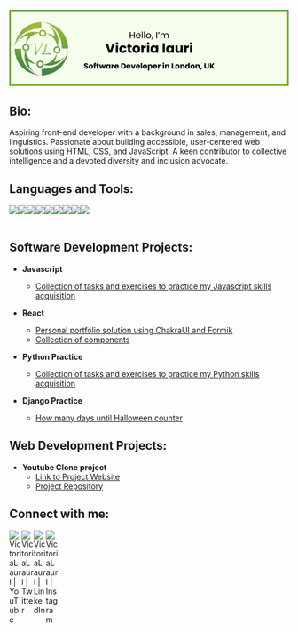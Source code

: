 ![Header](./vl_github_banner_b.jpg)

<h2>Bio:</h2>

Aspiring front-end developer with a background in sales, management, and linguistics. Passionate about building accessible, user-centered web solutions using HTML, CSS, and JavaScript. A keen contributor to collective intelligence and a devoted diversity and inclusion advocate.

<h2>Languages and Tools:</h2>
<img align="left" height="50px" src="https://cdn.jsdelivr.net/gh/devicons/devicon@latest/icons/html5/html5-original-wordmark.svg" /> 
<img align="left" height="50px" src="https://cdn.jsdelivr.net/gh/devicons/devicon@latest/icons/css3/css3-original-wordmark.svg" />
<img align="left" height="50px" src="https://cdn.jsdelivr.net/gh/devicons/devicon@latest/icons/javascript/javascript-original.svg" />
<img align="left" height="50px" src="https://cdn.jsdelivr.net/gh/devicons/devicon@latest/icons/typescript/typescript-original.svg" />
<img align="left" height="50px" src="https://cdn.jsdelivr.net/gh/devicons/devicon@latest/icons/react/react-original.svg" />
<img align="left" height="50px" src="https://cdn.jsdelivr.net/gh/devicons/devicon@latest/icons/python/python-original.svg" />
<img align="left" height="50px" src="https://cdn.jsdelivr.net/gh/devicons/devicon@latest/icons/django/django-plain.svg" />
<img align="left" height="50px" src="https://cdn.jsdelivr.net/gh/devicons/devicon@latest/icons/sqlite/sqlite-original.svg" />
<img align="left" height="50px"src="https://cdn.jsdelivr.net/gh/devicons/devicon@latest/icons/git/git-original.svg" />

<br />
<br />

<h2>Software Development Projects:</h2>

- <b>Javascript</b>
  - [Collection of tasks and exercises to practice my Javascript skills acquisition](https://github.com/VictoriaLauri/Python-Practice)
    
- <b>React</b>
  - [Personal portfolio solution using ChakraUI and Formik](https://github.com/VictoriaLauri/Python-Practice)
  - [Collection of components](https://github.com/VictoriaLauri/Python-Practice)

- <b>Python Practice</b>
  - [Collection of tasks and exercises to practice my Python skills acquisition](https://github.com/VictoriaLauri/Python-Practice)
 
- <b>Django Practice</b>
  - [How many days until Halloween counter](https://github.com/VictoriaLauri/calendar_count_220424)

<h2>Web Development Projects:</h2>

- <b>Youtube Clone project </b>
  - [Link to Project Website](https://victorialauri.github.io/Youtube-Clone/)
  - [Project Repository](https://github.com/VictoriaLauri/Youtube-Clone)

<h2> Connect with me:</h2>

[<img align="left" alt="VictoriaLauri | YouTube" width="22px" src="https://cdn.jsdelivr.net/npm/simple-icons@v3/icons/youtube.svg" />][youtube]
[<img align="left" alt="VictoriaLauri | Twitter" width="22px" src="https://cdn.jsdelivr.net/npm/simple-icons@v3/icons/twitter.svg" />][twitter]
[<img align="left" alt="VictoriaLauri | LinkedIn" width="22px" src="https://cdn.jsdelivr.net/npm/simple-icons@v3/icons/linkedin.svg" />][linkedin]
[<img align="left" alt="VictoriaLauri | Instagram" width="22px" src="https://cdn.jsdelivr.net/npm/simple-icons@v3/icons/instagram.svg" />][instagram]

[twitter]: https://twitter.com/victorialauri_x
[youtube]: https://www.youtube.com/@victorialauri
[instagram]: https://www.instagram.com/mauimagic007/
[linkedin]: https://linkedin.com/in/victorialauri
